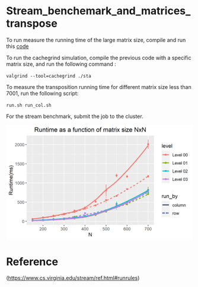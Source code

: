 # Stream_benchemark_and_matrices_transpose
To run measure the running time of the large matrix size, compile and run this [code](https://github.com/B23579/Stream_benchemark_and_matrices_transpose/blob/main/caches_miss_check.cpp)

To run the cachegrind simulation, compile the previous code with a specific matrix size, and run the following command :


``
valgrind --tool=cachegrind ./sta
``


To measure the transposition running time for different matrix size less than 7001, run the following script:


``
run.sh
run_col.sh
``


For the stream benchmark, submit the job to the cluster. 

![plot](https://github.com/B23579/Stream_benchemark_and_matrices_transpose/blob/main/plot/run.png)

# Reference
(https://www.cs.virginia.edu/stream/ref.html#runrules)
